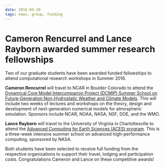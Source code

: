 ```yaml
---
date: 2016-04-20
tags: news, group, funding
---
```

# Cameron Rencurrel and Lance Rayborn awarded summer research fellowships

Two of our graduate students have been awarded funded fellowships to attend computational research workshops in Summer 2016.

**Cameron Rencurrel** will travel to NCAR in Boulder Colorado to attend the [Dynamical Core Model Intercomparion Project (DCMIP) Summer School on Future-Generation Non-Hydrostatic Weather and Climate Models](https://www2.cisl.ucar.edu/events/summer-school/dcmip/2016/dcmip-2016). This will include two weeks of lectures and workshops on the theory, design and development of next-generation numerical models for atmospheric simulation. Sponsors include NCAR, NOAA, NASA, NSF, DOE, and the WMO.

**Lance Rayborn** will travel to the University of Virginia in Charlottesville to attend the [Advanced Computing for Earth Sciences (ACES) program](http://www.arcs.virginia.edu/aces). This is a three-week intensive summer school on advanced high-performance computing, sponsored by NASA.

Both students have been selected to receive full funding from the respective organizations to support their travel, lodging and participation costs. Congratulations Cameron and Lance on these competitive awards!
